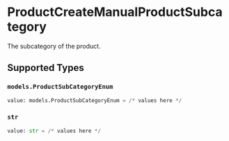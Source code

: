 # ProductCreateManualProductSubcategory

The subcategory of the product.


## Supported Types

### `models.ProductSubCategoryEnum`

```python
value: models.ProductSubCategoryEnum = /* values here */
```

### `str`

```python
value: str = /* values here */
```

